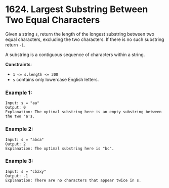 # 1624. Largest Substring Between Two Equal Characters

Given a string `s`, return the length of the longest substring between two equal characters, excluding the two characters. If there is no such substring return `-1`.

A substring is a contiguous sequence of characters within a string.

**Constraints**:
- `1 <= s.length <= 300`
- `s` contains only lowercase English letters.

### Example 1:
```
Input: s = "aa"
Output: 0
Explanation: The optimal substring here is an empty substring between the two 'a's.
```

### Example 2:
```
Input: s = "abca"
Output: 2
Explanation: The optimal substring here is "bc".
```

### Example 3:
```
Input: s = "cbzxy"
Output: -1
Explanation: There are no characters that appear twice in s.
```